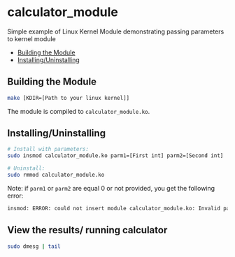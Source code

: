 # calculator_module
Simple example of Linux Kernel Module demonstrating passing parameters to kernel module

 - [Building the Module](#building-the-module) 
 - [Installing/Uninstalling ](#install-uninstall) 

## Building the Module
```sh
make [KDIR=[Path to your linux kernel]]
```
The module is compiled to `calculator_module.ko`.


## Installing/Uninstalling
```sh
# Install with parameters:
sudo insmod calculator_module.ko parm1=[First int] parm2=[Second int]
```
```sh
# Uninstall:
sudo rmmod calculator_module.ko
```
Note: if `parm1` or `parm2` are equal 0 or not provided, you get the following error:
```sh
insmod: ERROR: could not insert module calculator_module.ko: Invalid parameters
```
## View the results/ running calculator
```sh
sudo dmesg | tail
```
